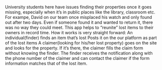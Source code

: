 
University students here have issues finding their properties once it goes missing, especially when it’s in public places like the library, classroom etc. For exampe, David on our team once misplaced his watch and only found out after two days. Even if someone found it and wanted to return it, there was no way they could meet.
This app helps to “reunite” lost items to their owners in record time. 
How it works is very straight forward:
 An individual(finder) finds an item that’s lost
 Posts it on the our platform as part of the lost items
 A claimer(looking for his/her lost property) goes on the site and looks for the property.
 If it’s there, the claimer fills the claim form without knowing the finder.
 The finder receives the notification along with the phone number of the claimer and can contact the claimer if the form   information matches that of the lost item.
